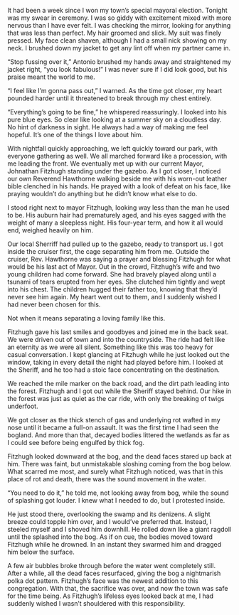 It had been a week since I won my town’s special mayoral election. Tonight was my swear in ceremony. I was so giddy with excitement mixed with more nervous than I have ever felt. I was checking the mirror, looking for anything that was less than perfect. My hair groomed and slick. My suit was finely pressed. My face clean shaven, although I had a small nick showing on my neck. I brushed down my jacket to get any lint off when my partner came in.  
“Stop fussing over it,” Antonio brushed my hands away and straightened my jacket right, “you look fabulous!” I was never sure if I did look good, but his praise meant the world to me.   
“I feel like I’m gonna pass out,” I warned. As the time got closer, my heart pounded harder until it threatened to break through my chest entirely.   
“Everything’s going to be fine,” he whispered reassuringly. I looked into his pure blue eyes. So clear like looking at a summer sky on a cloudless day. No hint of darkness in sight. He always had a way of making me feel hopeful. It’s one of the things I love about him.  
With nightfall quickly approaching, we left quickly toward our park, with everyone gathering as well. We all marched forward like a procession, with me leading the front. We eventually met up with our current Mayor, Johnathan Fitzhugh standing under the gazebo. As I got closer, I noticed our own Reverend Hawthorne walking beside me with his worn-out leather bible clenched in his hands. He prayed with a look of defeat on his face, like praying wouldn’t do anything but he didn’t know what else to do.   
I stood right next to mayor Fitzhugh, looking way less than the man he used to be. His auburn hair had prematurely aged, and his eyes sagged with the weight of many a sleepless night. His four-year term, and how it all would end, weighed heavily on him.   
Our local Sherriff had pulled up to the gazebo, ready to transport us. I got inside the cruiser first, the cage separating him from me. Outside the cruiser, Rev. Hawthorne was saying a prayer and blessing Fitzhugh for what would be his last act of Mayor. Out in the crowd, Fitzhugh’s wife and two young children had come forward. She had bravely played along until a tsunami of tears erupted from her eyes. She clutched him tightly and wept into his chest. The children hugged their father too, knowing that they’d never see him again. My heart went out to them, and I suddenly wished I had never been chosen for this.   
Not when it means separating a loving family like this.   
Fitzhugh gave his last smiles and goodbyes and joined me in the back seat. We were driven out of town and into the countryside. The ride had felt like an eternity as we were all silent. Something like this was too heavy for casual conversation. I kept glancing at Fitzhugh while he just looked out the window, taking in every detail the night had played before him. I looked at the Sheriff, and he too had a stoic face concentrating on the destination.  
We reached the mile marker on the back road, and the dirt path leading into the forest. Fitzhugh and I got out while the Sheriff stayed behind. Our hike in the forest was just as quiet as the car ride, with only the breaking of twigs underfoot.   
We got closer as the thick stench of gas and underlying rot wafted in my nose until it became a full-on assault. It was the first time I had seen the bogland. And more than that, decayed bodies littered the wetlands as far as I could see before being engulfed by thick fog.   
Fitzhugh looked downward at the bog, and the dead faces stared up back at him. There was faint, but unmistakable sloshing coming from the bog below. What scarred me most, and surely what Fitzhugh noticed, was that in this place of rot and death, there was the sound movement in the water.  
“You need to do it,” he told me, not looking away from bog, while the sound of splashing got louder. I knew what I needed to do, but I protested inside.  
He just stood there, overlooking the swamp and its denizens. A slight breeze could topple him over, and I would’ve preferred that. Instead, I steeled myself and I shoved him downhill. He rolled down like a giant ragdoll until the splashed into the bog. As if on cue, the bodies moved toward Fitzhugh while he drowned. In an instant they swarmed him and dragged him below the surface.   
A few air bubbles broke through before the water went completely still. After a while, all the dead faces resurfaced, giving the bog a nightmarish polka dot pattern. Fitzhugh’s face was the newest addition to this congregation. With that, the sacrifice was over, and now the town was safe for the time being. As Fitzhugh’s lifeless eyes looked back at me, I had suddenly wished I wasn’t shouldered with this responsibility.   
